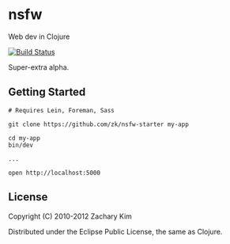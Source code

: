 # nsfw

Web dev in Clojure

[![Build Status](https://travis-ci.org/zkim/nsfw.png)](https://travis-ci.org/zkim/nsfw)

Super-extra alpha.

## Getting Started

```shell
# Requires Lein, Foreman, Sass

git clone https://github.com/zk/nsfw-starter my-app

cd my-app
bin/dev

...

open http://localhost:5000

```

## License

Copyright (C) 2010-2012 Zachary Kim

Distributed under the Eclipse Public License, the same as Clojure.
